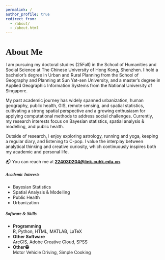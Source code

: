 ```yaml
---
permalink: /
author_profile: true
redirect_from: 
  - /about/
  - /about.html
---
```

<h2 style="font-size: 1.75rem; font-weight: 600; font-family: Georgia, serif; margin-bottom: 1rem;">
  About Me
</h2>

I am pursuing my doctoral studies (25Fall) in the School of Humanities and Social Science at The Chinese University of Hong Kong, Shenzhen. I hold a bachelor’s degree in Urban and Rural Planning from the School of Geography and Planning at Sun Yat-sen University, and a master’s degree in Applied Geographic Information Systems from the National University of Singapore.

My past academic journey has widely spanned urbanization, human geography, public health, GIS, remote sensing, and spatial statistics, cultivating a strong spatial perspective and a growing enthusiasm for applying computational methods to address social challenges. Currently, my research interests focus on Bayesian statistics, spatial analysis & modelling, and public health.

Outside of research, I enjoy exploring astrology, running and yoga, keeping a regular diary, and listening to C-pop. I value the interplay between analytical thinking and creative curiosity, which continuously inspires both my academic and personal life.

📬 You can reach me at **224030204@link.cuhk.edu.cn**.

<div class="row">

  <div class="col-md-6">
    <h5 style="font-family: 'Georgia', serif; font-weight: 600;">Academic Interests</h5>
    <ul class="fa-ul">
      <li><i class="fa-li fa fa-asterisk"></i> Bayesian Statistics</li>
      <li><i class="fa-li fa fa-asterisk"></i> Spatial Analysis & Modelling</li>
      <li><i class="fa-li fa fa-asterisk"></i> Public Health</li>
      <li><i class="fa-li fa fa-asterisk"></i> Urbanization</li>
    </ul>
  </div>

  <div class="col-md-6">
    <h5 style="font-family: 'Georgia', serif; font-weight: 600;">Software & Skills</h5>
    <ul class="fa-ul">
      <li>
        <i class="fa-li fa fa-asterisk"></i>
        <strong>Programming</strong><br />
        R, Python, HTML, MATLAB, LaTeX
      </li>
      <li>
        <i class="fa-li fa fa-asterisk"></i>
        <strong>Other Software</strong><br />
        ArcGIS, Adobe Creative Cloud, SPSS
      </li>
      <li>
        <i class="fa-li fa fa-asterisk"></i>
        <strong>Other😀</strong><br />
        Motor Vehicle Driving, Simple Cooking
      </li>
    </ul>
  </div>

</div>
